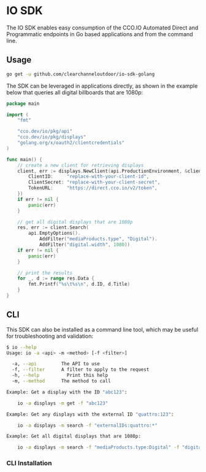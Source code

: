 # IO SDK

The IO SDK enables easy consumption of the CCO.IO Automated Direct and Programmatic endpoints in Go based applications and from the command line. 

## Usage

```bash
go get -u github.com/clearchanneloutdoor/io-sdk-golang
```

The SDK can be leveraged in applications directly, as shown in the example below that queries all digital billboards that are 1080p:

```go
package main

import (
	"fmt"

	"cco.dev/io/pkg/api"
	"cco.dev/io/pkg/displays"
	"golang.org/x/oauth2/clientcredentials"
)

func main() {
	// create a new client for retrieving displays
	client, err := displays.NewClient(api.ProductionEnvironment, &clientcredentials.Config{
		ClientID:     "replace-with-your-client-id",
		ClientSecret: "replace-with-your-client-secret",
		TokenURL:     "https://direct.cco.io/v2/token",
	})
	if err != nil {
		panic(err)
	}

	// get all digital displays that are 1080p
	res, err := client.Search(
		api.EmptyOptions().
			AddFilter("mediaProducts.type", "Digital").
			AddFilter("digital.width", 1080))
	if err != nil {
		panic(err)
	}

	// print the results
	for _, d := range res.Data {
		fmt.Printf("%s\t%s\n", d.ID, d.Title)
	}
}
```

## CLI

This SDK can also be installed as a command line tool, which may be useful for troubleshooting and validation:

```bash
$ io --help
Usage: io -a <api> -m <method> [-f <filter>]

  -a, --api	        The API to use
  -f, --filter	    A filter to apply to the request
  -h, --help	      Print this help
  -m, --method	    The method to call

Example: Get a display with the ID "abc123":

	io -a displays -m get -f "abc123"

Example: Get any displays with the external ID "quattro:123":

	io -a displays -m search -f "externalIDs:quattro:*"

Example: Get all digital displays that are 1080p:

	io -a displays -m search -f "mediaProducts.type:Digital" -f "digital.width:1080"
```

### CLI Installation

